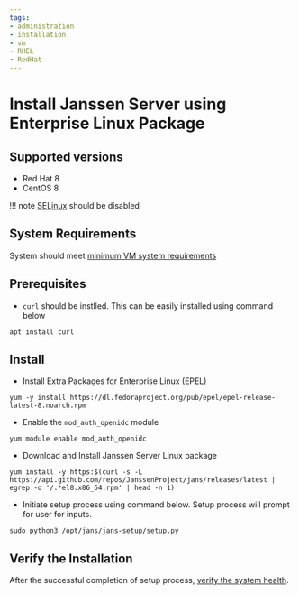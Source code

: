 ```yaml
---
tags:
- administration
- installation
- vm
- RHEL
- RedHat
---
```


# Install Janssen Server using Enterprise Linux Package

## Supported versions
- Red Hat 8
- CentOS 8

!!! note
[SELinux](https://wiki.ubuntu.com/SELinux) should be disabled

## System Requirements

System should meet [minimum VM system requirements](vm-requirements.md)

## Prerequisites

- `curl` should be instlled. This can be easily installed using command below

 ```
 apt install curl
 ```

## Install

- Install Extra Packages for Enterprise Linux (EPEL)

```
yum -y install https://dl.fedoraproject.org/pub/epel/epel-release-latest-8.noarch.rpm
```

- Enable the `mod_auth_openidc` module

```
yum module enable mod_auth_openidc
```

- Download and Install Janssen Server Linux package

```
yum install -y https:$(curl -s -L https://api.github.com/repos/JanssenProject/jans/releases/latest | egrep -o '/.*el8.x86_64.rpm' | head -n 1)
```

- Initiate setup process using command below. Setup process will prompt for user for inputs.

```
sudo python3 /opt/jans/jans-setup/setup.py
```

## Verify the Installation

After the successful completion of setup process, [verify the system health](../install-faq.md#after-installation-how-do-i-verify-that-the-janssen-server-is-up-and-running).

